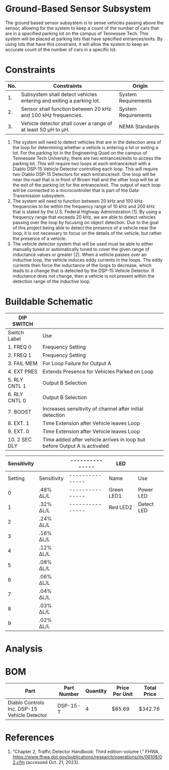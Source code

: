 # Ground-Based Sensor Subsystem

The ground based sensor subsystem is to sense vehicles passing above the sensor, allowing for the system to keep a count of the
number of cars that are in a specified parking lot on the campus of Tennessee Tech.  This system will be placed at parking lots
that have specified entrances/exits.  By using lots that have this constraint, it will allow the system to keep an accurate count
of the number of cars in a specific lot.

# Constraints
| No. | Constraints | Origin |
| --- | ----------- | ------ |
| 1.  | Subsystem shall detect vehicles entering and exiting a parking lot. | System Requirements |
| 2.  | Sensor shall function between 20 kHz and 100 kHz frequencies.       | System Requirements |
| 3.  | Vehicle detector shall cover a range of at least 50 &mu;H to &mu;H. | NEMA Standards      |

1. The system will need to detect vehicles that are in the detection area of the loop for determining whether a vehicle is entering a lot or exiting a lot.  For the parking lot in the Engineering Quad on the campus of Tennessee Tech University, there are two entrances/exits to access the parking lot.  This will require two loops at each entrance/exit with a Diablo DSP-15 Vehicle Detector controlling each loop.  This will require two Diablo DSP-15 Detectors for each entrance/exit.  One loop will be near the road that is in front of Brown Hall and the other loop will be at the exit of the parking lot for the entrance/exit.  The output of each loop will be connected to a microcontroller that is part of the Data Transmission subsystem.
2. The system will need to function between 20 kHz and 100 kHz frequencies to be within the frequency range of 10 kHz and 200 kHz that is stated by the U.S. Federal Highway Administration [1].  By using a frequency range that exceeds 20 kHz, we are able to detect vehicles passing over the loop by focusing on object detection.  Due to the goal of this project being able to detect the presence of a vehicle near the loop, it is not necessary to focus on the details of the vehicle, but rather the presence of a vehicle.
3. The vehicle detector system that will be used must be able to either manually tuned or automatically tuned to cover the given range of inductance values or greater [2].  When a vehicle passes over an inductive loop, the vehicle induces eddy currents in the loops.  The eddy currents then force the inductance of the loops to decrease, which leads to a change that is detected by the DSP-15 Vehicle Detector.  If inductance does not change, then a vehicle is not present within the detection range of the inductive loop.

# Buildable Schematic

| DIP SWITCH    |                                                                           |
|---------------|---------------------------------------------------------------------------|
| Switch Label  | Use                                                                       |
| 1. FREQ 0     | Frequency Setting                                                         |
| 2. FREQ 1     | Frequency Setting                                                         |
| 3. FAIL MEM   | For Loop Failure for Output A                                             |
| 4. EXT PRES   | Extends Presence for Vehicles Parked on Loop                              |
| 5. RLY CNTL 1 | Output B Selection                                                        |
| 6. RLY CNTL 0 | Output B Selection                                                        |
| 7. BOOST      | Increases sensitivity of channel after initial detection                  |
| 8. EXT. 1     | Time Extension after Vehicle leaves Loop                                  |
| 9. EXT. 0     | Time Extension after Vehicle leaves Loop                                  |
| 10. 2 SEC DLY | Time added after vehicle arrives in loop but before Output A is activated |

| Sensitivity |             |---------------| LED         |            |
|-------------|-------------|---------------|-------------|------------|
| Setting     | Sensitivity |---------------| Name        | Use        |
| 0           | .48% ∆L/L   |---------------| Green LED1  | Power LED  |
| 1           | .32% ∆L/L   |---------------| Red LED2    | Detect LED |
| 2           | .24% ∆L/L   |
| 3           | .16% ∆L/L   |
| 4           | .12% ∆L/L   |
| 5           | .08% ∆L/L   |
| 6           | .06% ∆L/L   |
| 7           | .04% ∆L/L   |
| 8           | .03% ∆L/L   |
| 9           | .02% ∆L/L   |

# Analysis







# BOM
| Part | Part Number | Quantity | Price Per Unit | Total Price |
| ------------ | ------------- | --------- | -------- | ---------- |
| Diablo Controls Inc. DSP-15 Vehicle Detector | DSP-15-T | 4 | $85.69 | $342.76 |

# References
1. “Chapter 2, Traffic Detector Handbook: Third edition-volume I,” FHWA, https://www.fhwa.dot.gov/publications/research/operations/its/06108/02.cfm (accessed Oct. 21, 2023). 
